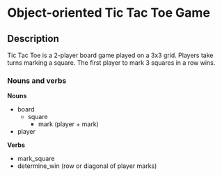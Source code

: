 # Object-oriented Tic Tac Toe Game

## Description

Tic Tac Toe is a 2-player board game played on a 3x3 grid. Players take turns marking a square. The first player to mark 3 squares in a row wins.

### Nouns and verbs

**Nouns**
- board
  - square
    - mark (player + mark)
- player

**Verbs**
- mark_square
- determine_win (row or diagonal of player marks)
